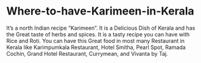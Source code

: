 # Where-to-have-Karimeen-in-Kerala
It’s a north Indian recipe “Karimeen”. It is a Delicious Dish of Kerala and has the Great taste of herbs and spices. It is a tasty recipe you can have with Rice and Roti. You can have this Great food in most many Restaurant in Kerala like Karimpumkala Restaurant, Hotel Smitha, Pearl Spot, Ramada Cochin, Grand Hotel Restaurant, Currymean, and Vivanta by Taj.
